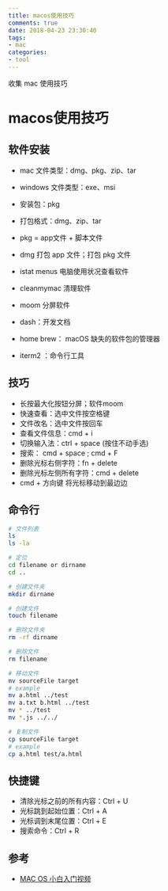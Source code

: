 ```yaml
---
title: macos使用技巧
comments: true
date: 2018-04-23 23:30:40
tags:
- mac
categories:
- tool
---
```


收集 mac 使用技巧
<!-- more -->

# macos使用技巧

## 软件安装

- mac 文件类型：dmg、pkg、zip、tar
- windows 文件类型：exe、msi
- 安装包：pkg
- 打包格式：dmg、zip、tar
- pkg = app文件 + 脚本文件
- dmg 打包 app 文件；打包 pkg 文件

- istat menus 电脑使用状况查看软件
- cleanmymac 清理软件
- moom 分屏软件

- dash：开发文档
- home brew： macOS 缺失的软件包的管理器
- iterm2 ：命令行工具

## 技巧

- 长按最大化按钮分屏；软件moom
- 快速查看：选中文件按空格键
- 文件改名：选中文件按回车
- 查看文件信息：cmd + i
- 切换输入法：ctrl + space (按住不动手选)
- 搜索： cmd + space ; cmd + F
- 删除光标右侧字符：fn + delete
- 删除光标左侧所有字符：cmd + delete
- cmd + 方向键 将光标移动到最边边

## 命令行

```bash
# 文件列表
ls
ls -la

# 定位
cd filename or dirname
cd ..

# 创建文件夹
mkdir dirname

# 创建文件
touch filename

# 删除文件夹
rm -rf dirname

# 删除文件
rm filename

# 移动文件
mv sourceFile target
# example
mv a.html ../test
mv a.txt b.html ../test
mv * ../test
mv *.js ../../

# 复制文件
cp sourceFile target
# example
cp a.html test/a.html
```

## 快捷键

- 清除光标之前的所有内容：Ctrl + U
- 光标跳到起始位置：Ctrl + A
- 光标调到末尾位置：Ctrl + E
- 搜索命令：Ctrl + R

## 参考

- [MAC OS 小白入门视频](https://www.youtube.com/watch?v=pMmuk9bthUE)
